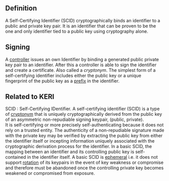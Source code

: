 ## Definition

A Self-Certifying Identifier (SCID) cryptographically binds an identifier to a public and private key pair. It is an identifier that can be proven to be the one and only identifier tied to a public key using cryptography alone.

## Signing

A [controller](controller.md) issues an own Identifier by binding a generated public private key pair to an identifier. After this a controller is able to sign the identifier and create a certificate. Also called a _cryptonym_. The simplest form of a self-certifying identifier includes either the public key or a unique fingerprint of the public key as a [prefix](prefix.md) in the identifier.

## Related to KERI

SCID : Self-Certifying IDentifier. A self-certifying identifier (SCID) is a type of [cryptonym](cryptonym.md) that is uniquely cryptographically derived from the public key of an asymmetric non-repudiable signing keypair, (public, private).\
It is self-certifying or more precisely self-authenticating because it does not rely on a trusted entity. The authenticity of a non-repudiable signature made with the private key may be verified by extracting the public key from either the identifier itself or incepting information uniquely associated with the cryptographic derivation process for the identifier. In a basic SCID, the mapping between an identifier and its controlling public key is self-contained in the identifier itself. A basic SCID is [ephemeral](ephemeral.md) i.e. it does not support [rotation](rotation.md) of its keypairs in the event of key weakness or compromise and therefore must be abandoned once the controlling private key becomes weakened or compromised from exposure.
